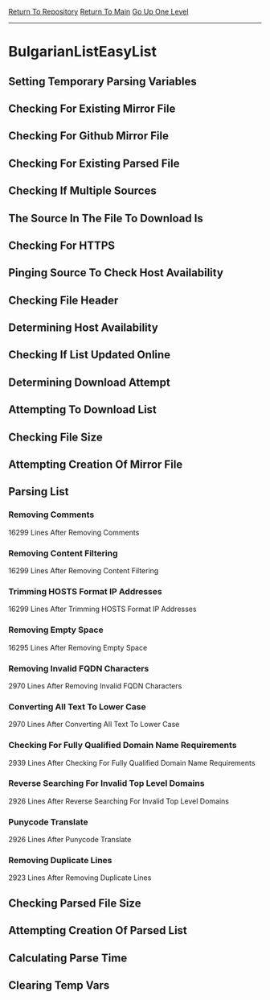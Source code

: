 [Return To Repository](https://github.com/bast69/piholeparser/)
[Return To Main](https://github.com/bast69/piholeparser/blob/master/RecentRunLogs/Mainlog.md)
[Go Up One Level](https://github.com/bast69/piholeparser/blob/master/RecentRunLogs/TopLevelScripts/30-Processing-External-Blacklists.md)
____________________________________
# BulgarianListEasyList
## Setting Temporary Parsing Variables
## Checking For Existing Mirror File
## Checking For Github Mirror File
## Checking For Existing Parsed File
## Checking If Multiple Sources
## The Source In The File To Download Is
## Checking For HTTPS
## Pinging Source To Check Host Availability
## Checking File Header
## Determining Host Availability
## Checking If List Updated Online
## Determining Download Attempt
## Attempting To Download List
## Checking File Size
## Attempting Creation Of Mirror File
## Parsing List
### Removing Comments
16299 Lines After Removing Comments
### Removing Content Filtering
16299 Lines After Removing Content Filtering
### Trimming HOSTS Format IP Addresses
16299 Lines After Trimming HOSTS Format IP Addresses
### Removing Empty Space
16295 Lines After Removing Empty Space
### Removing Invalid FQDN Characters
2970 Lines After Removing Invalid FQDN Characters
### Converting All Text To Lower Case
2970 Lines After Converting All Text To Lower Case
### Checking For Fully Qualified Domain Name Requirements
2939 Lines After Checking For Fully Qualified Domain Name Requirements
### Reverse Searching For Invalid Top Level Domains
2926 Lines After Reverse Searching For Invalid Top Level Domains
### Punycode Translate
2926 Lines After Punycode Translate
### Removing Duplicate Lines
2923 Lines After Removing Duplicate Lines
## Checking Parsed File Size
## Attempting Creation Of Parsed List
## Calculating Parse Time
## Clearing Temp Vars
